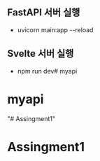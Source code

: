 ## FastAPI 서버 실행
* uvicorn main:app --reload

## Svelte 서버 실행
* npm run dev# myapi
# myapi
"# Assingment1" 
# Assingment1
